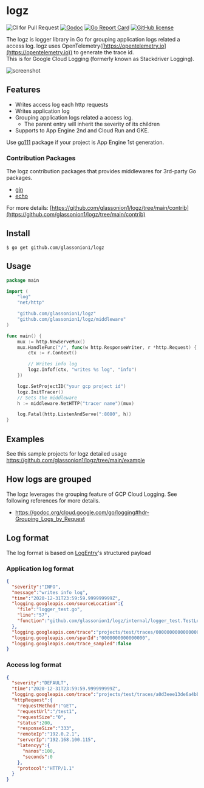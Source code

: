 # logz

![CI for Pull Request](https://github.com/glassonion1/logz/workflows/CI%20for%20Pull%20Request/badge.svg)
[![Godoc](https://img.shields.io/badge/godoc-reference-blue)](https://godoc.org/github.com/glassonion1/logz)
[![Go Report Card](https://goreportcard.com/badge/github.com/glassonion1/logz)](https://goreportcard.com/report/github.com/glassonion1/logz)
[![GitHub license](https://img.shields.io/github/license/glassonion1/logz)](https://github.com/glassonion1/logz/blob/main/LICENSE)

The logz is logger library in Go for grouping application logs related a access log. logz uses OpenTelemetry([https://opentelemetry.io](https://opentelemetry.io)) to generate the trace id.  
This is for Google Cloud Logging (formerly known as Stackdriver Logging).  

![screenshot](https://github.com/glassonion1/logz/blob/main/img/screenshot.png "Cloug Logging")

## Features
* Writes access log each http requests
* Writes application log
* Grouping application logs related a access log.
  * The parent entry will inherit the severity of its children
* Supports to App Engine 2nd and Cloud Run and GKE.

Use [go111](https://github.com/glassonion1/logz/tree/main/go111) package if your project is App Engine 1st generation.

### Contribution Packages
The logz contribution packages that provides middlewares for 3rd-party Go packages.
* [gin](https://github.com/glassonion1/logz/tree/main/contrib/github.com/gin-gonic/gin/logzgin)
* [echo](https://github.com/glassonion1/logz/tree/main/contrib/github.com/labstack/echo/logzecho)

For more details: [https://github.com/glassonion1/logz/tree/main/contrib](https://github.com/glassonion1/logz/tree/main/contrib)

## Install
```
$ go get github.com/glassonion1/logz
```

## Usage

```go
package main

import (
    "log"
    "net/http"

    "github.com/glassonion1/logz"
    "github.com/glassonion1/logz/middleware"
)

func main() {
    mux := http.NewServeMux()
    mux.HandleFunc("/", func(w http.ResponseWriter, r *http.Request) {
        ctx := r.Context()

        // Writes info log
        logz.Infof(ctx, "writes %s log", "info")
    })

    logz.SetProjectID("your gcp project id")
    logz.InitTracer()
    // Sets the middleware
    h := middleware.NetHTTP("tracer name")(mux)

    log.Fatal(http.ListenAndServe(":8080", h))
}
```

## Examples
See this sample projects for logz detailed usage  
https://github.com/glassonion1/logz/tree/main/example

## How logs are grouped
The logz leverages the grouping feature of GCP Cloud Logging. See following references for more details.
* https://godoc.org/cloud.google.com/go/logging#hdr-Grouping_Logs_by_Request

## Log format
The log format is based on [LogEntry](https://cloud.google.com/logging/docs/reference/v2/rest/v2/LogEntry)'s structured payload

### Application log format

```json
{
  "severity":"INFO",
  "message":"writes info log",
  "time":"2020-12-31T23:59:59.999999999Z",
  "logging.googleapis.com/sourceLocation":{
    "file":"logger_test.go",
    "line":"57",
    "function":"github.com/glassonion1/logz/internal/logger_test.TestLoggerWriteApplicationLog.func3"
  },
  "logging.googleapis.com/trace":"projects/test/traces/00000000000000000000000000000000",
  "logging.googleapis.com/spanId":"0000000000000000",
  "logging.googleapis.com/trace_sampled":false
}
```

### Access log format

```json
{
  "severity":"DEFAULT",
  "time":"2020-12-31T23:59:59.999999999Z",
  "logging.googleapis.com/trace":"projects/test/traces/a0d3eee13de6a4bbcf291eb444b94f28",
  "httpRequest":{
    "requestMethod":"GET",
    "requestUrl":"/test1",
    "requestSize":"0",
    "status":200,
    "responseSize":"333",
    "remoteIp":"192.0.2.1",
    "serverIp":"192.168.100.115",
    "latencyy":{
      "nanos":100,
      "seconds":0
    },
    "protocol":"HTTP/1.1"
  }
}
```
